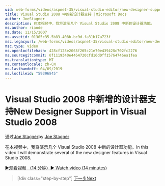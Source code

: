 ```yaml
---
uid: web-forms/videos/aspnet-35/visual-studio-editor/new-designer-support-in-visual-studio-2008
title: Visual Studio 2008 中的新设计器支持 |Microsoft Docs
author: JoeStagner
description: 在本视频中，我将演示几个 Visual Studio 2008 中新的设计器功能。
ms.author: riande
ms.date: 11/15/2007
ms.assetid: 01305c35-5b83-408b-bc9d-fa31b17a723f
msc.legacyurl: /web-forms/videos/aspnet-35/visual-studio-editor/new-designer-support-in-visual-studio-2008
msc.type: video
ms.openlocfilehash: 428cf123e2063f265c21e70e439428c702fc2276
ms.sourcegitcommit: 0f1119340e4464720cfd16d0ff15764746ea1fea
ms.translationtype: MT
ms.contentlocale: zh-CN
ms.lasthandoff: 04/09/2019
ms.locfileid: "59396845"
---
```

# <a name="new-designer-support-in-visual-studio-2008"></a><span data-ttu-id="62ccd-103">Visual Studio 2008 中新增的设计器支持</span><span class="sxs-lookup"><span data-stu-id="62ccd-103">New Designer Support in Visual Studio 2008</span></span>

<span data-ttu-id="62ccd-104">通过[Joe Stagner](https://github.com/JoeStagner)</span><span class="sxs-lookup"><span data-stu-id="62ccd-104">by [Joe Stagner](https://github.com/JoeStagner)</span></span>

<span data-ttu-id="62ccd-105">在本视频中，我将演示几个 Visual Studio 2008 中新的设计器功能。</span><span class="sxs-lookup"><span data-stu-id="62ccd-105">In this video I will demonstrate several of the new designer features in Visual Studio 2008.</span></span>

[<span data-ttu-id="62ccd-106">&#9654;观看视频 （14 分钟）</span><span class="sxs-lookup"><span data-stu-id="62ccd-106">&#9654; Watch video (14 minutes)</span></span>](https://channel9.msdn.com/Blogs/ASP-NET-Site-Videos/new-designer-support-in-visual-studio-2008)

> [!div class="step-by-step"]
> [<span data-ttu-id="62ccd-107">下一步</span><span class="sxs-lookup"><span data-stu-id="62ccd-107">Next</span></span>](javascript-intellisense-support-in-visual-studio-2008.md)
